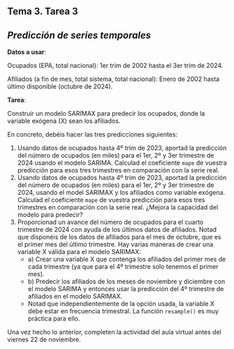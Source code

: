 ## Tema 3. Tarea 3
## *Predicción de series temporales*

**Datos a usar**:

Ocupados (EPA, total nacional): 1er trim de 2002 hasta el 3er trim de 2024.

Afiliados (a fin de mes, total sistema, total nacional): Enero de 2002 hasta último disponible (octubre de 2024).

**Tarea**:

Construir un modelo SARIMAX para predecir los ocupados, donde la variable exógena (X) sean los afiliados.  

En concreto, debéis hacer las tres predicciones siguientes:
1. Usando datos de ocupados hasta 4º trim de 2023, aportad la predicción del número de ocupados (en miles) para el 1er, 2º y 3er trimestre de 2024 usando el modelo SARIMA. Calculad el coeficiente ```mape``` de vuestra predicción para esos tres trimestres en comparación con la serie real.
2. Usando datos de ocupados hasta 4º trim de 2023, aportad la predicción del número de ocupados (en miles) para el 1er, 2º y 3er trimestre de 2024, usando el model SARIMAX y los afiliados como variable exógena. Calculad el coeficiente ```mape``` de vuestra predicción para esos tres trimestres en comparación con la serie real. ¿Mejora la capacidad del modelo para predecir?
3. Proporcionad un avance del número de ocupados para el cuarto trimestre de 2024 con ayuda de los últimos datos de afiliados. Notad que disponéis de los datos de afiliados para el mes de octubre, que es el primer mes del último trimestre. Hay varias maneras de crear una variable X válida para el modelo SARIMAX:
    * a) Crear una variable X que contenga los afiliados del primer mes de cada trimestre (ya que para el 4º trimestre solo tenemos el primer mes).
    * b) Predecir los afiliados de los meses de noviembre y diciembre con el modelo SARIMA y entonces usar la predicción del 4º trimestre de afiliados en el modelo SARIMAX.
    * Notad que independientemente de la opción usada, la variable X debe estar en frecuencia trimestral. La función ```resample()``` es muy práctica para ello. 

Una vez hecho lo anterior, completen la actividad del aula virtual antes del viernes 22 de noviembre.

